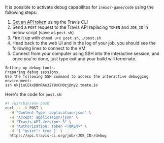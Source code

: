 It is possible to activate debug capabilites for `inexor-game/code` using the following steps:

1. [Get an API token](https://github.com/travis-ci/travis.rb#token) using the Travis CLI
2. Send a `POST` request to the Travis API replacing `TOKEN` and `JOB_ID` in below script (save as `post.sh`)
3. Fire it up with `chmod u+x post.sh`, `./post.sh`
4. Head back to the web UI and in the log of your job. you should see the following lines to connect to the VM:
5. Connect from your computer using SSH into the interactive session, and once you're done, just type exit and your build will terminate. 
```
Setting up debug tools.
Preparing debug sessions.
Use the following SSH command to access the interactive debugging environment:
ssh ukjiuCEkxBBnRAe32Y8xCH0zj@ny2.tmate.io
```

Here's the code for `post.sh`:
```bash
#! /usr/bin/env bash
curl -s -X POST \
  -H "Content-Type: application/json" \
  -H "Accept: application/json" \
  -H "Travis-API-Version: 3" \
  -H "Authorization: token <TOKEN>" \
  -d '{ "quiet": true }' \
  https://api.travis-ci.org/job/<JOB_ID>/debug
```

